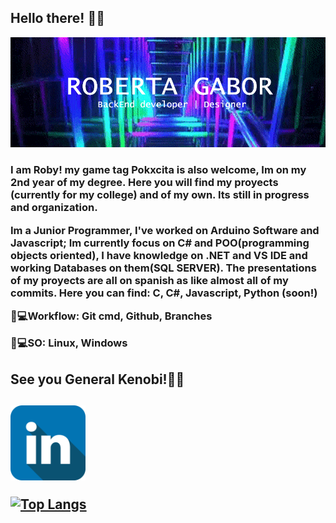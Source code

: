 ## Hello there! 👋✨

<img src="header.gif" >

<h3>I am Roby! my game tag Pokxcita is also welcome, Im on my 2nd year of my degree. Here you will find my proyects (currently for my college) and of my own. Its still in progress and organization.

Im a Junior Programmer, I've worked on Arduino Software and Javascript; Im currently focus on C# and POO(programming objects oriented), I have knowledge on .NET and VS IDE and working Databases on them(SQL SERVER). The presentations of my proyects are all on spanish as like almost all of my commits. Here you can find: C, C#, Javascript, Python (soon!)

🧑💻Workflow: Git cmd, Github, Branches

🧑💻SO: Linux, Windows
</h3>
<h2>See you General Kenobi!👋✨<h2>

<a href="https://www.linkedin.com/in/robertagabordeveloper/"><img src="linkedinIco.png" height="120px" weight="735px" id="logo"></a>

[![Top Langs](https://github-readme-stats.vercel.app/api/top-langs/?username=RobertaGabor&layout=compact)](https://github.com/anuraghazra/github-readme-stats)
<!--
**RobertaGabor/RobertaGabor** is a ✨ _special_ ✨ repository because its `README.md` (this file) appears on your GitHub profile.

Here are some ideas to get you started:

- 🔭 I’m currently working on ...
- 🌱 I’m currently learning ...
- 👯 I’m looking to collaborate on ...
- 🤔 I’m looking for help with ...
- 💬 Ask me about ...
- 📫 How to reach me: ...
- 😄 Pronouns: ...
- ⚡ Fun fact: ...
-->

